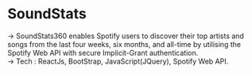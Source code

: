 # SoundStats
-> SoundStats360 enables Spotify users to discover their top artists and songs from the last four weeks,
six months, and all-time by utilising the Spotify Web API with secure Implicit-Grant authentication.    
-> Tech : ReactJs, BootStrap, JavaScript(JQuery), Spotify Web API.
